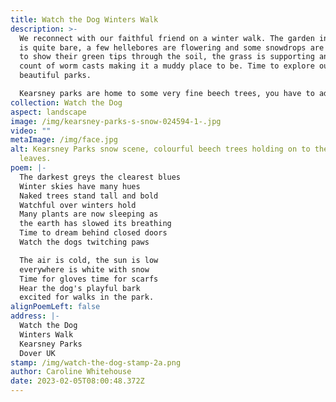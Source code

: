 ```yaml
---
title: Watch the Dog Winters Walk
description: >-
  We reconnect with our faithful friend on a winter walk. The garden in winter
  is quite bare, a few hellebores are flowering and some snowdrops are beginning
  to show their green tips through the soil, the grass is supporting an untold
  count of worm casts making it a muddy place to be. Time to explore our
  beautiful parks.

  Kearsney parks are home to some very fine beech trees, you have to admire the way they hold onto their autumn leaves throughout the winter, looking after their new leaf shoots until the spring and only when the new shoots are ready will the beech trees drop their old leaves.
collection: Watch the Dog
aspect: landscape
image: /img/kearsney-parks-s-snow-024594-1-.jpg
video: ""
metaImage: /img/face.jpg
alt: Kearsney Parks snow scene, colourful beech trees holding on to their autumn
  leaves.
poem: |-
  The darkest greys the clearest blues 
  Winter skies have many hues
  Naked trees stand tall and bold
  Watchful over winters hold
  Many plants are now sleeping as
  the earth has slowed its breathing 
  Time to dream behind closed doors
  Watch the dogs twitching paws

  The air is cold, the sun is low
  everywhere is white with snow
  Time for gloves time for scarfs
  Hear the dog's playful bark
  excited for walks in the park.
alignPoemLeft: false
address: |-
  Watch the Dog
  Winters Walk
  Kearsney Parks
  Dover UK
stamp: /img/watch-the-dog-stamp-2a.png
author: Caroline Whitehouse
date: 2023-02-05T08:00:48.372Z
---
```

